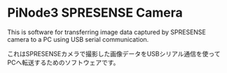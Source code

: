 # PiNode3 SPRESENSE Camera
This is software for transferring image data captured by SPRESENSE camera to a PC using USB serial communication.

これはSPRESENSEカメラで撮影した画像データをUSBシリアル通信を使ってPCへ転送するためのソフトウェアです。

